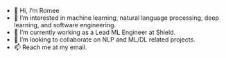 - 👋 Hi, I’m Romee
- 👀 I’m interested in machine learning, natural language processing, deep learning, and software engineering.
- 🌱 I’m currently working as a Lead ML Engineer at Shield.
- 💞️ I’m looking to collaborate on NLP and ML/DL related projects.
- 📫 Reach me at my email.

<!---
romitheguru/romitheguru is a ✨ special ✨ repository because its `README.md` (this file) appears on your GitHub profile.
You can click the Preview link to take a look at your changes.
--->
